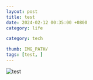 ```yaml
---
layout: post
title: test
date: 2024-02-12 00:35:00 +0800
category: life

category: tech

thumb: IMG_PATH/
tags: [test, ]
---
```



![test][p1]

[p1]: test